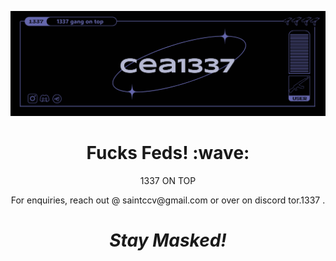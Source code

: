 
[![Social banner for jh3y](freepik-modern-black-gaming-twitter-header-20240930234735qhE9.png)](https://feds.lol/t0r)
<h1 align='center'> Fucks Feds! :wave:</h1>
<p align='center'>
1337 ON TOP
</p>
<p align='center'>For enquiries, reach out @ saintccv@gmail.com or over on discord tor.1337 </a>.</p>

<h1 align='center'><i>Stay Masked!</i></h1>
